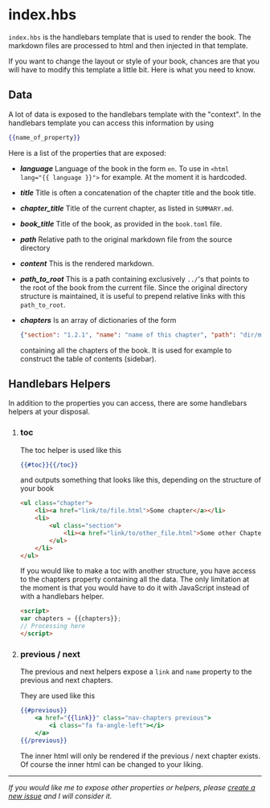 # index.hbs

`index.hbs` is the handlebars template that is used to render the book.
The markdown files are processed to html and then injected in that template.

If you want to change the layout or style of your book, chances are that you will
have to modify this template a little bit. Here is what you need to know.

## Data

A lot of data is exposed to the handlebars template with the "context".
In the handlebars template you can access this information by using

```handlebars
{{name_of_property}}
```

Here is a list of the properties that are exposed:

- ***language*** Language of the book in the form `en`. To use in <code class="language-html">\<html lang="{{ language }}"></code> for example.
At the moment it is hardcoded.
- ***title*** Title is often a concatenation of the chapter title and the book title.
- ***chapter_title*** Title of the current chapter, as listed in `SUMMARY.md`.
- ***book_title*** Title of the book, as provided in the `book.toml` file.

- ***path*** Relative path to the original markdown file from the source directory
- ***content*** This is the rendered markdown.
- ***path_to_root*** This is a path containing exclusively `../`'s that points to the root of the book from the current file.
Since the original directory structure is maintained, it is useful to prepend relative links with this `path_to_root`.

- ***chapters*** Is an array of dictionaries of the form
  ```json
  {"section": "1.2.1", "name": "name of this chapter", "path": "dir/markdown.md"}
  ```
  containing all the chapters of the book. It is used for example to construct the table of contents (sidebar).

## Handlebars Helpers

In addition to the properties you can access, there are some handlebars helpers at your disposal.

1.  ### toc

    The toc helper is used like this

    ```handlebars
    {{#toc}}{{/toc}}
    ```

    and outputs something that looks like this, depending on the structure of your book

    ```html
    <ul class="chapter">
        <li><a href="link/to/file.html">Some chapter</a></li>
        <li>
            <ul class="section">
                <li><a href="link/to/other_file.html">Some other Chapter</a></li>
            </ul>
        </li>
    </ul>
    ```

    If you would like to make a toc with another structure, you have access to the chapters property containing all the data.
    The only limitation at the moment is that you would have to do it with JavaScript instead of with a handlebars helper.

    ```html
    <script>
    var chapters = {{chapters}};
    // Processing here
    </script>
    ```

2.  ### previous / next

    The previous and next helpers expose a `link` and `name` property to the previous and next chapters.

    They are used like this

    ```handlebars
    {{#previous}}
        <a href="{{link}}" class="nav-chapters previous">
            <i class="fa fa-angle-left"></i>
        </a>
    {{/previous}}
    ```

    The inner html will only be rendered if the previous / next chapter exists.
    Of course the inner html can be changed to your liking.

------

*If you would like me to expose other properties or helpers, please [create a new issue](https://github.com/azerupi/mdBook/issues)
and I will consider it.*
